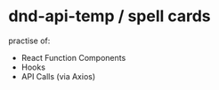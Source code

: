 # dnd-api-temp / spell cards

practise of: 
* React Function Components
* Hooks
* API Calls (via Axios) 

